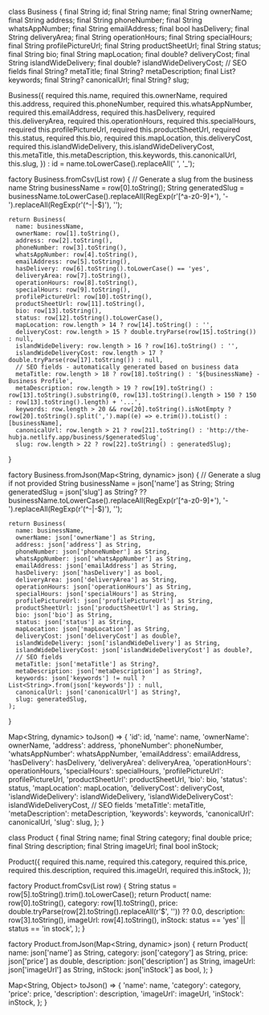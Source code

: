 class Business {
  final String id;
  final String name;
  final String ownerName;
  final String address;
  final String phoneNumber;
  final String whatsAppNumber;
  final String emailAddress;
  final bool hasDelivery;
  final String deliveryArea;
  final String operationHours;
  final String specialHours;
  final String profilePictureUrl;
  final String productSheetUrl;
  final String status;
  final String bio;
  final String mapLocation;
  final double? deliveryCost;
  final String islandWideDelivery;
  final double? islandWideDeliveryCost;
  // SEO fields
  final String? metaTitle;
  final String? metaDescription;
  final List<String>? keywords;
  final String? canonicalUrl;
  final String? slug;

  Business({
    required this.name,
    required this.ownerName,
    required this.address,
    required this.phoneNumber,
    required this.whatsAppNumber,
    required this.emailAddress,
    required this.hasDelivery,
    required this.deliveryArea,
    required this.operationHours,
    required this.specialHours,
    required this.profilePictureUrl,
    required this.productSheetUrl,
    required this.status,
    required this.bio,
    required this.mapLocation,
    this.deliveryCost,
    required this.islandWideDelivery,
    this.islandWideDeliveryCost,
    this.metaTitle,
    this.metaDescription,
    this.keywords,
    this.canonicalUrl,
    this.slug,
  }) : id = name.toLowerCase().replaceAll(' ', '_');

  factory Business.fromCsv(List<dynamic> row) {
    // Generate a slug from the business name
    String businessName = row[0].toString();
    String generatedSlug = businessName.toLowerCase().replaceAll(RegExp(r'[^a-z0-9]+'), '-').replaceAll(RegExp(r'(^-|-$)'), '');
    
    return Business(
      name: businessName,
      ownerName: row[1].toString(),
      address: row[2].toString(),
      phoneNumber: row[3].toString(),
      whatsAppNumber: row[4].toString(),
      emailAddress: row[5].toString(),
      hasDelivery: row[6].toString().toLowerCase() == 'yes',
      deliveryArea: row[7].toString(),
      operationHours: row[8].toString(),
      specialHours: row[9].toString(),
      profilePictureUrl: row[10].toString(),
      productSheetUrl: row[11].toString(),
      bio: row[13].toString(),
      status: row[12].toString().toLowerCase(),
      mapLocation: row.length > 14 ? row[14].toString() : '',
      deliveryCost: row.length > 15 ? double.tryParse(row[15].toString()) : null,
      islandWideDelivery: row.length > 16 ? row[16].toString() : '',
      islandWideDeliveryCost: row.length > 17 ? double.tryParse(row[17].toString()) : null,
      // SEO fields - automatically generated based on business data
      metaTitle: row.length > 18 ? row[18].toString() : '${businessName} - Business Profile',
      metaDescription: row.length > 19 ? row[19].toString() : row[13].toString().substring(0, row[13].toString().length > 150 ? 150 : row[13].toString().length) + '...',
      keywords: row.length > 20 && row[20].toString().isNotEmpty ? row[20].toString().split(',').map((e) => e.trim()).toList() : [businessName],
      canonicalUrl: row.length > 21 ? row[21].toString() : 'http://the-hubja.netlify.app/business/$generatedSlug',
      slug: row.length > 22 ? row[22].toString() : generatedSlug);
  }

  factory Business.fromJson(Map<String, dynamic> json) {
    // Generate a slug if not provided
    String businessName = json['name'] as String;
    String generatedSlug = json['slug'] as String? ?? 
      businessName.toLowerCase().replaceAll(RegExp(r'[^a-z0-9]+'), '-').replaceAll(RegExp(r'(^-|-$)'), '');
    
    return Business(
      name: businessName,
      ownerName: json['ownerName'] as String,
      address: json['address'] as String,
      phoneNumber: json['phoneNumber'] as String,
      whatsAppNumber: json['whatsAppNumber'] as String,
      emailAddress: json['emailAddress'] as String,
      hasDelivery: json['hasDelivery'] as bool,
      deliveryArea: json['deliveryArea'] as String,
      operationHours: json['operationHours'] as String,
      specialHours: json['specialHours'] as String,
      profilePictureUrl: json['profilePictureUrl'] as String,
      productSheetUrl: json['productSheetUrl'] as String,
      bio: json['bio'] as String,
      status: json['status'] as String,
      mapLocation: json['mapLocation'] as String,
      deliveryCost: json['deliveryCost'] as double?,
      islandWideDelivery: json['islandWideDelivery'] as String,
      islandWideDeliveryCost: json['islandWideDeliveryCost'] as double?,
      // SEO fields
      metaTitle: json['metaTitle'] as String?,
      metaDescription: json['metaDescription'] as String?,
      keywords: json['keywords'] != null ? List<String>.from(json['keywords']) : null,
      canonicalUrl: json['canonicalUrl'] as String?,
      slug: generatedSlug,
    );
  }

  Map<String, dynamic> toJson() => {
        'id': id,
        'name': name,
        'ownerName': ownerName,
        'address': address,
        'phoneNumber': phoneNumber,
        'whatsAppNumber': whatsAppNumber,
        'emailAddress': emailAddress,
        'hasDelivery': hasDelivery,
        'deliveryArea': deliveryArea,
        'operationHours': operationHours,
        'specialHours': specialHours,
        'profilePictureUrl': profilePictureUrl,
        'productSheetUrl': productSheetUrl,
        'bio': bio,
        'status': status,
        'mapLocation': mapLocation,
        'deliveryCost': deliveryCost,
        'islandWideDelivery': islandWideDelivery,
        'islandWideDeliveryCost': islandWideDeliveryCost,
        // SEO fields
        'metaTitle': metaTitle,
        'metaDescription': metaDescription,
        'keywords': keywords,
        'canonicalUrl': canonicalUrl,
        'slug': slug,
      };
}

class Product {
  final String name;
  final String category;
  final double price;
  final String description;
  final String imageUrl;
  final bool inStock;

  Product({
    required this.name,
    required this.category,
    required this.price,
    required this.description,
    required this.imageUrl,
    required this.inStock,
  });

  factory Product.fromCsv(List<dynamic> row) {
    String status = row[5].toString().trim().toLowerCase();
    return Product(
      name: row[0].toString(),
      category: row[1].toString(),
      price: double.tryParse(row[2].toString().replaceAll(r'$', '')) ?? 0.0,
      description: row[3].toString(),
      imageUrl: row[4].toString(),
      inStock: status == 'yes' || status == 'in stock',
    );
  }

  factory Product.fromJson(Map<String, dynamic> json) {
    return Product(
      name: json['name'] as String,
      category: json['category'] as String,
      price: json['price'] as double,
      description: json['description'] as String,
      imageUrl: json['imageUrl'] as String,
      inStock: json['inStock'] as bool,
    );
  }

  Map<String, Object> toJson() => {
        'name': name,
        'category': category,
        'price': price,
        'description': description,
        'imageUrl': imageUrl,
        'inStock': inStock,
      };
}